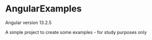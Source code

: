 # AngularExamples

Angular version 13.2.5

A simple project to create some examples - for study purposes only
